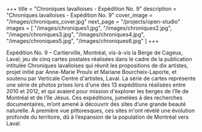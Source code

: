 +++
title = "Chroniques lavalloises - Expédition No. 9"
description = "Chroniques lavalloises - Expédition No. 9"
cover_image = "/images/chroniques_cover.jpg"
next_page = "/projects/open-studio"
images = [
"/images/chroniques1.jpg",
"/images/chroniques2.jpg",
"/images/chroniques3.jpg",
"/images/chroniques4.jpg",
"/images/chroniques5.jpg",
"/images/chroniques6.jpg"
]
+++

Expédition No. 9 – Cartierville, Montréal, vis-à-vis la Berge de Cageux, Laval; jeu de cinq cartes postales réalisées dans le cadre de la publication intitulée Chroniques lavalloises qui réunit les propositions de dix artistes, projet initié par Anne-Marie Proulx et Mariane Bourcheix-Laporte, et soutenu par Verticale Centre d'artistes, Laval. La série de cartes représente une série de photos prises lors d'une des 13 expéditions réalisées entre 2010 et 2012, et qui avaient pour mission d'explorer les berges de l’île de Montréal et de l’île Jésus. Ces expéditions, jumelées à des recherches documentaires, m’ont amené à découvrir des sites d’une grande beauté naturelle. À première vue pittoresques, ces sites m'ont révèlé une évolution profonde du territoire, dû à l’expansion de la population de Montréal vers Laval.

